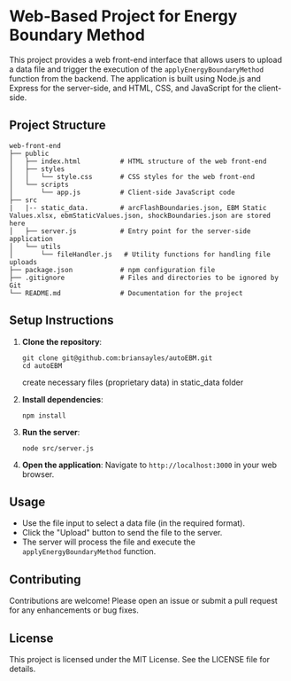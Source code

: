 # Web-Based Project for Energy Boundary Method

This project provides a web front-end interface that allows users to upload a data file and trigger the execution of the `applyEnergyBoundaryMethod` function from the backend. The application is built using Node.js and Express for the server-side, and HTML, CSS, and JavaScript for the client-side.

## Project Structure

```
web-front-end
├── public
│   ├── index.html          # HTML structure of the web front-end
│   ├── styles
│   │   └── style.css       # CSS styles for the web front-end
│   └── scripts
│       └── app.js          # Client-side JavaScript code
├── src
|   |-- static_data.        # arcFlashBoundaries.json, EBM Static Values.xlsx, ebmStaticValues.json, shockBoundaries.json are stored here
│   ├── server.js           # Entry point for the server-side application
│   └── utils
│       └── fileHandler.js   # Utility functions for handling file uploads
├── package.json            # npm configuration file
├── .gitignore              # Files and directories to be ignored by Git
└── README.md               # Documentation for the project
```

## Setup Instructions

1. **Clone the repository**:
   ```
   git clone git@github.com:briansayles/autoEBM.git
   cd autoEBM
   ```
   create necessary files (proprietary data) in static_data folder


2. **Install dependencies**:
   ```
   npm install
   ```

3. **Run the server**:
   ```
   node src/server.js
   ```

4. **Open the application**:
   Navigate to `http://localhost:3000` in your web browser.

## Usage

- Use the file input to select a data file (in the required format).
- Click the "Upload" button to send the file to the server.
- The server will process the file and execute the `applyEnergyBoundaryMethod` function.

## Contributing

Contributions are welcome! Please open an issue or submit a pull request for any enhancements or bug fixes.

## License

This project is licensed under the MIT License. See the LICENSE file for details.